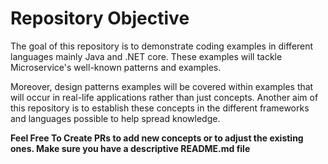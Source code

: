 # Repository Objective

The goal of this repository is to demonstrate coding examples in different languages mainly Java and .NET core. These examples will tackle Microservice's well-known patterns and examples.

Moreover, design patterns examples will be covered within examples that will occur in real-life applications rather than just concepts.
Another aim of this repository is to establish these concepts in the different frameworks and languages possible to help spread knowledge.

**Feel Free To Create PRs to add new concepts or to adjust the existing ones. Make sure you have a descriptive README.md file**
